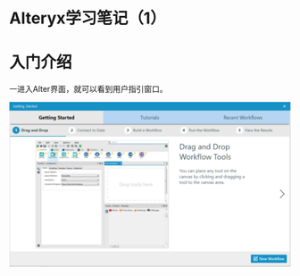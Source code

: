 # Alteryx学习笔记（1）

# 入门介绍
一进入Alter界面，就可以看到用户指引窗口。

![title](https://raw.githubusercontent.com/Rosalion/gitnote-images/master/gitnote/2019/05/13/1557729351804-1557729352511.png)



